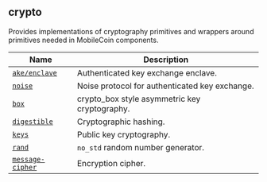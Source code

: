 ## crypto

Provides implementations of cryptography primitives and wrappers around primitives needed in MobileCoin components.

| Name    | Description |
| ------- | ----------- |
| [`ake/enclave`](./ake/enclave/) | Authenticated key exchange enclave. |
| [`noise`](./noise/) | Noise protocol for authenticated key exchange. |
| [`box`](./box/README.md) | crypto_box style asymmetric key cryptography. |
| [`digestible`](./digestible/README.md) | Cryptographic hashing. |
| [`keys`](./keys/README.md) | Public key cryptography. |
| [`rand`](./mcrand/README.md) | `no_std` random number generator. |
| [`message-cipher`](./message-cipher/README.md) | Encryption cipher. |
